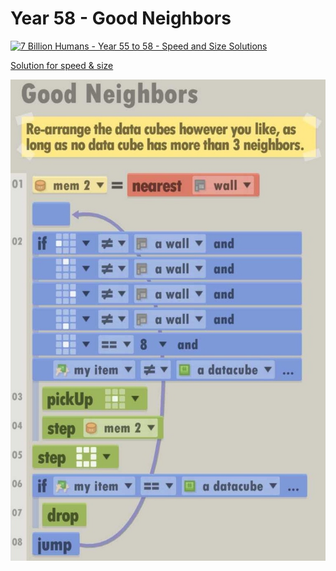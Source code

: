 # Year 58 - Good Neighbors

[![7 Billion Humans - Year 55 to 58 - Speed and Size Solutions](https://img.youtube.com/vi/XAzqG4UMruk/0.jpg)](https://www.youtube.com/watch?v=XAzqG4UMruk&t=500s)

[Solution for speed & size](../Year49/solution.txt)

![Solution for speed & size](solution.JPEG "Year 58")